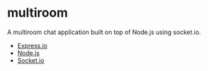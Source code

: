 # multiroom

A multiroom chat application built on top of Node.js using socket.io.


- [Express.io](http://expressjs.com/)
- [Node.js](https://nodejs.org/en/)
- [Socket.io](http://socket.io/)
  
